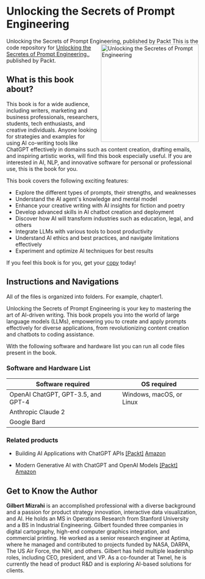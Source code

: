 # Unlocking the Secrets of Prompt Engineering
Unlocking the Secrets of Prompt Engineering, published by Packt
<a href="https://www.packtpub.com/product/unlocking-the-secrets-of-prompt-engineering/9781835083833"><img src="https://static.packt-cdn.com/products/9781835083833/cover/smaller" alt="Unlocking the Secretes of Prompt Engineering" height="256px" align="right"></a>
This is the code repository for [Unlocking the Secretes of Prompt Engineering.](https://www.packtpub.com/product/unlocking-the-secrets-of-prompt-engineering/978183508383), published by Packt.

## What is this book about?
This book is for a wide audience, including writers, marketing and business professionals, researchers, students, tech enthusiasts, and creative individuals. Anyone looking for strategies and examples for using AI co-writing tools like ChatGPT effectively in domains such as content creation, drafting emails, and inspiring artistic works, will find this book especially useful. If you are interested in AI, NLP, and innovative software for personal or professional use, this is the book for you.	

This book covers the following exciting features:
* Explore the different types of prompts, their strengths, and weaknesses
* Understand the AI agent's knowledge and mental model
* Enhance your creative writing with AI insights for fiction and poetry
* Develop advanced skills in AI chatbot creation and deployment
* Discover how AI will transform industries such as education, legal, and others
* Integrate LLMs with various tools to boost productivity
* Understand AI ethics and best practices, and navigate limitations effectively
* Experiment and optimize AI techniques for best results

If you feel this book is for you, get your [copy]([https://www.amazon.com/Essential-Guide-Creating-Multiplayer-Games-ebook/dp/B0C8TGXWXR](https://www.amazon.com/Unlocking-Secrets-Prompt-Engineering-generation-ebook/dp/B0CL4V6ZZK)https://www.amazon.com/Unlocking-Secrets-Prompt-Engineering-generation-ebook/dp/B0CL4V6ZZK) today!

## Instructions and Navigations
All of the files is organized into folders. For example, chapter1.

Unlocking the Secrets of Prompt Engineering is your key to mastering the art of AI-driven writing. This book propels you into the world of large language models (LLMs), empowering you to create and apply prompts effectively for diverse applications, from revolutionizing content creation and chatbots to coding assistance.

With the following software and hardware list you can run all code files present in the book.

### Software and Hardware List
| Software required                    | OS required                         |
| ------------------------------------ | ----------------------------------- |
| OpenAI ChatGPT, GPT-3.5, and GPT-4   | Windows, macOS, or Linux            |
| Anthropic Claude 2                    |                                    |
| Google Bard                          |                                     | 


### Related products <Other books you may enjoy>
* Building AI Applications with ChatGPT APIs [[Packt]](https://www.packtpub.com/product/building-ai-applications-with-chatgpt-apis/9781805127567) [Amazon](https://www.amazon.com/Building-Applications-ChatGPT-APIs-DALL/dp/180512756X)

* Modern Generative AI with ChatGPT and OpenAI Models [[Packt]](https://www.packtpub.com/product/modern-generative-ai-with-chatgpt-and-openai-models/9781805123330) [Amazon](https://www.amazon.com/Modern-Generative-ChatGPT-OpenAI-Models/dp/1805123335)

## Get to Know the Author
**Gilbert Mizrahi** is an accomplished professional with a diverse background and a passion for product strategy innovation, interactive data visualization, and AI. He holds an MS in Operations Research from Stanford University and a BS in Industrial Engineering. Gilbert founded three companies in digital cartography, high-end computer graphics integration, and commercial printing. He worked as a senior research engineer at Aptima, where he managed and contributed to projects funded by NASA, DARPA, The US Air Force, the NIH, and others. Gilbert has held multiple leadership roles, including CEO, president, and VP. As a co-founder at Twnel, he is currently the head of product R&D and is exploring AI-based solutions for clients.	



